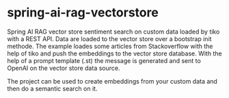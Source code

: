 # spring-ai-rag-vectorstore
 Spring AI RAG vector store sentiment search on custom data loaded by tiko with a REST API.
 Data are loaded to the vector store over a bootstrap init methode. The example loades some articles from Stackoverflow with the help of tiko and push the embeddings to the vector store database.
 With the help of a prompt template (.st) the message is generated and sent to OpenAI on the vector store data source.  

 The project can be used to create embeddings from your custom data and then do a semantic search on it.
 
